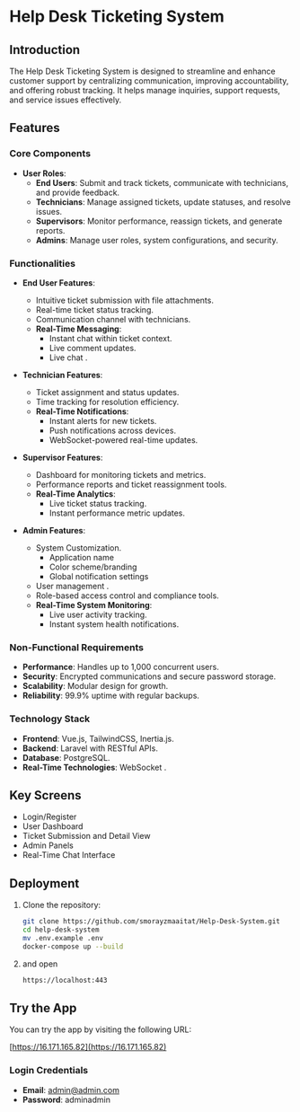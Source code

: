 # Help Desk Ticketing System
## Introduction
The Help Desk Ticketing System is designed to streamline and enhance customer support by centralizing communication, improving accountability, and offering robust tracking. It helps manage inquiries, support requests, and service issues effectively.
  
## Features
### Core Components
- **User Roles**:
  - **End Users**: Submit and track tickets, communicate with technicians, and provide feedback.
  - **Technicians**: Manage assigned tickets, update statuses, and resolve issues.
  - **Supervisors**: Monitor performance, reassign tickets, and generate reports.
  - **Admins**: Manage user roles, system configurations, and security.
 
### Functionalities
- **End User Features**:
  - Intuitive ticket submission with file attachments.
  - Real-time ticket status tracking.
  - Communication channel with technicians.
  - **Real-Time Messaging**:
    - Instant chat within ticket context.
    - Live comment updates.
    - Live chat .
     
 
- **Technician Features**:
  - Ticket assignment and status updates.
  - Time tracking for resolution efficiency.
  - **Real-Time Notifications**:
    - Instant alerts for new tickets.
    - Push notifications across devices.
    - WebSocket-powered real-time updates.

- **Supervisor Features**:
  - Dashboard for monitoring tickets and metrics.
  - Performance reports and ticket reassignment tools.
  - **Real-Time Analytics**:
    - Live ticket status tracking.
    - Instant performance metric updates.

- **Admin Features**:
  - System Customization.
    - Application name
    - Color scheme/branding
    - Global notification settings
  - User management .
  - Role-based access control and compliance tools.
  - **Real-Time System Monitoring**:
    - Live user activity tracking.
    - Instant system health notifications.
 
### Non-Functional Requirements
- **Performance**: Handles up to 1,000 concurrent users.
- **Security**: Encrypted communications and secure password storage.
- **Scalability**: Modular design for growth.
- **Reliability**: 99.9% uptime with regular backups.

### Technology Stack
- **Frontend**: Vue.js, TailwindCSS, Inertia.js.
- **Backend**: Laravel with RESTful APIs.
- **Database**: PostgreSQL.
- **Real-Time Technologies**: WebSocket .

## Key Screens
- Login/Register
- User Dashboard
- Ticket Submission and Detail View
- Admin Panels
- Real-Time Chat Interface
 
## Deployment
1. Clone the repository:
   ```bash
   git clone https://github.com/smorayzmaaitat/Help-Desk-System.git
   cd help-desk-system
   mv .env.example .env
   docker-compose up --build
   ```
2. and open
   ```bash
   https://localhost:443
   ```

## Try the App

You can try the app by visiting the following URL:

[https://16.171.165.82](https://16.171.165.82)

### Login Credentials

- **Email**: admin@admin.com
- **Password**: adminadmin



